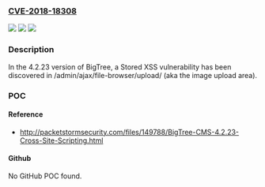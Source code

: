 ### [CVE-2018-18308](https://cve.mitre.org/cgi-bin/cvename.cgi?name=CVE-2018-18308)
![](https://img.shields.io/static/v1?label=Product&message=n%2Fa&color=blue)
![](https://img.shields.io/static/v1?label=Version&message=n%2Fa&color=blue)
![](https://img.shields.io/static/v1?label=Vulnerability&message=n%2Fa&color=brighgreen)

### Description

In the 4.2.23 version of BigTree, a Stored XSS vulnerability has been discovered in /admin/ajax/file-browser/upload/ (aka the image upload area).

### POC

#### Reference
- http://packetstormsecurity.com/files/149788/BigTree-CMS-4.2.23-Cross-Site-Scripting.html

#### Github
No GitHub POC found.

